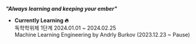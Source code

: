 ***"Always learning and keeping your ember"***

- **Currently Learning 🔥**\
  독학학위제 1단계 2024.01.01 ~ 2024.02.25\
  Machine Learning Engineering by Andrly Burkov (2023.12.23 ~ Pause)
